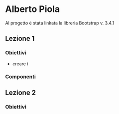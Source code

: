 # Alberto Piola

Al progetto è stata linkata la libreria Bootstrap v. 3.4.1

## Lezione 1
### Obiettivi
- creare i
### Componenti
#### 

## Lezione 2
### Obiettivi
